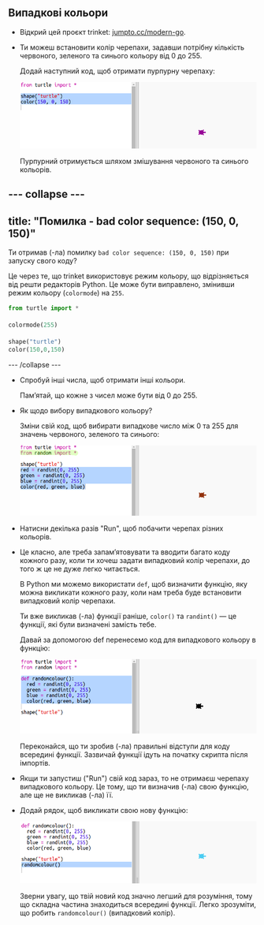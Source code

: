 ## Випадкові кольори

+ Відкрий цей проєкт trinket: <a href="http://jumpto.cc/modern-go" target="_blank">jumpto.cc/modern-go</a>.

+ Ти можеш встановити колір черепахи, задавши потрібну кількість червоного, зеленого та синього кольору від 0 до 255.
    
    Додай наступний код, щоб отримати пурпурну черепаху:
    
    ![знімок екрана](images/modern-purple.png)
    
    Пурпурний отримується шляхом змішування червоного та синього кольорів.

## \--- collapse \---

## title: "Помилка - bad color sequence: (150, 0, 150)"

Ти отримав (-ла) помилку `bad color sequence: (150, 0, 150)` при запуску свого коду?

Це через те, що trinket використовує режим кольору, що відрізняється від решти редакторів Python. Це може бути виправлено, змінивши режим кольору (`colormode`) на `255`.

```python
from turtle import *

colormode(255)

shape("turtle")
color(150,0,150)
```

\--- /collapse \---

+ Спробуй інші числа, щоб отримати інші кольори.
    
    Пам’ятай, що кожне з чисел може бути від 0 до 255.

+ Як щодо вибору випадкового кольору?
    
    Зміни свій код, щоб вибирати випадкове число між 0 та 255 для значень червоного, зеленого та синього:
    
    ![знімок екрана](images/modern-random-colour.png)

+ Натисни декілька разів "Run", щоб побачити черепах різних кольорів.

+ Це класно, але треба запам’ятовувати та вводити багато коду кожного разу, коли ти хочеш задати випадковий колір черепахи, до того ж це не дуже легко читається.
    
    В Python ми можемо використати `def`, щоб визначити функцію, яку можна викликати кожного разу, коли нам треба буде встановити випадковий колір черепахи.
    
    Ти вже викликав (-ла) функції раніше, `color()` та `randint()` — це функції, які були визначені замість тебе.
    
    Давай за допомогою def перенесемо код для випадкового кольору в функцію:
    
    ![знімок екрана](images/modern-colour-function.png)
    
    Переконайся, що ти зробив (-ла) правильні відступи для коду всередині функції. Зазвичай функції ідуть на початку скрипта після імпортів.

+ Якщи ти запустиш ("Run") свій код зараз, то не отримаєш черепаху випадкового кольору. Це тому, що ти визначив (-ла) свою функцію, але ще не викликав (-ла) її.

+ Додай рядок, щоб викликати свою нову функцію:
    
    ![знімок екрана](images/modern-call-colour.png)
    
    Зверни увагу, що твій новий код значно легший для розуміння, тому що складна частина знаходиться всередині функції. Легко зрозуміти, що робить `randomcolour()` (випадковий колір).